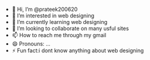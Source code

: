- 👋 Hi, I’m @prateek200620
- 👀 I’m interested in web designing
- 🌱 I’m currently learning web designing
- 💞️ I’m looking to collaborate on many usful sites
- 📫 How to reach me through my gmail
- 😄 Pronouns: ...
- ⚡ Fun fact:i dont know anything about web designing

<!---
prateek200620/prateek200620 is a ✨ special ✨ repository because its `README.md` (this file) appears on your GitHub profile.
You can click the Preview link to take a look at your changes.
--->
